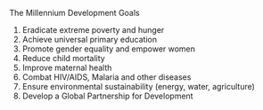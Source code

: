 The Millennium Development Goals  
1. Eradicate extreme poverty and hunger 
2. Achieve universal primary education 
3. Promote gender equality and empower women 
4. Reduce child mortality 
5. Improve maternal health 
6. Combat HIV/AIDS, Malaria and other diseases 
7. Ensure environmental sustainability (energy, water, agriculture) 
8. Develop a Global Partnership for Development   